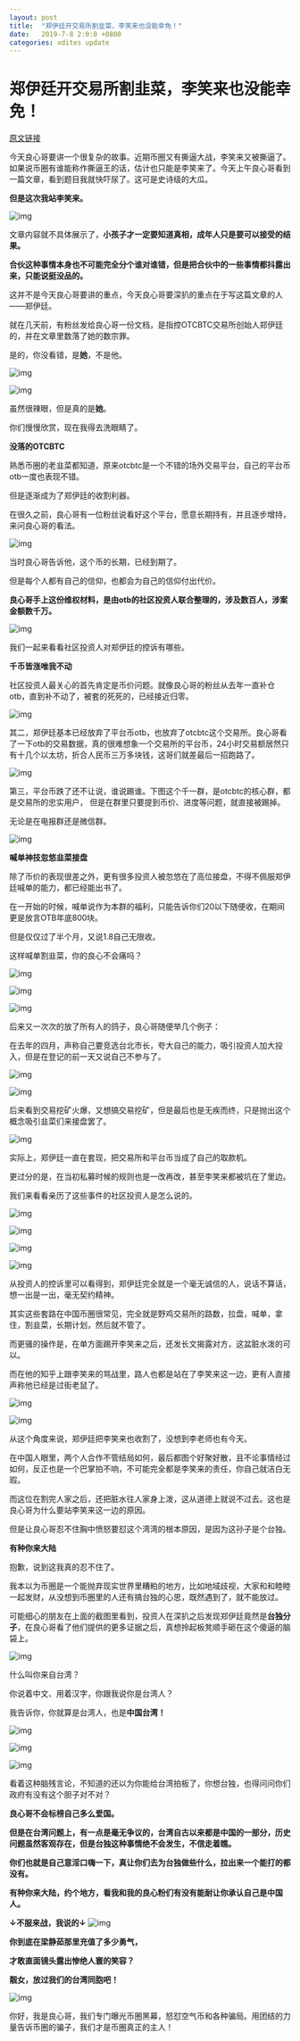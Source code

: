 ```yaml
---
layout: post
title:  "郑伊廷开交易所割韭菜，李笑来也没能幸免！"
date:   2019-7-8 2:0:0 +0800
categories: xdites update
---
```

# 郑伊廷开交易所割韭菜，李笑来也没能幸免！

[原文链接](https://mp.weixin.qq.com/s/C2SD9BeJzio9YzkGBxpJzQ)

今天良心哥要讲一个很复杂的故事。近期币圈又有撕逼大战，李笑来又被撕逼了。如果说币圈有谁能称作撕逼王的话，估计也只能是李笑来了。今天上午良心哥看到一篇文章，看到题目我就快吓尿了。这可是史诗级的大瓜。

**但是这次我站李笑来。**

![img](https://tva1.sinaimg.cn/large/006tNbRwgy1g9z02bvrtlj30p20brt9l.jpg)

文章内容就不具体展示了，**小孩子才一定要知道真相，成年人只是要可以接受的结果。**

**合伙这种事情本身也不可能完全分个谁对谁错，但是把合伙中的一些事情都抖露出来，只能说挺没品的。**

这并不是今天良心哥要讲的重点，今天良心哥要深扒的重点在于写这篇文章的人——郑伊廷。

就在几天前，有粉丝发给良心哥一份文档，是指控OTCBTC交易所创始人郑伊廷的，并在文章里数落了她的数宗罪。

是的，你没看错，是**她**，不是他。

![img](https://tva1.sinaimg.cn/large/006tNbRwgy1g9z02coa0ij30hs0dcgma.jpg)

![img](https://tva1.sinaimg.cn/large/006tNbRwgy1g9z02fz63ij30hn0sgjtd.jpg)

虽然很辣眼，但是真的是**她**。

你们慢慢欣赏，现在我得去洗眼睛了。


**没落的OTCBTC**

熟悉币圈的老韭菜都知道，原来otcbtc是一个不错的场外交易平台，自己的平台币otb一度也表现不错。

但是逐渐成为了郑伊廷的收割利器。

在很久之前，良心哥有一位粉丝说看好这个平台，愿意长期持有，并且逐步增持，来问良心哥的看法。

![img](https://tva1.sinaimg.cn/large/006tNbRwgy1g9z02gw6lcj30fq0de74v.jpg)

当时良心哥告诉他，这个币的长期，已经到期了。

但是每个人都有自己的信仰，也都会为自己的信仰付出代价。

**良心哥手上这份维权材料，是由otb的社区投资人联合整理的，涉及数百人，涉案金额数千万。**

![img](https://tva1.sinaimg.cn/large/006tNbRwgy1g9z02ix39uj30lx0akaba.jpg)

我们一起来看看社区投资人对郑伊廷的控诉有哪些。


**千币皆涨唯我不动**

社区投资人最关心的首先肯定是币价问题。就像良心哥的粉丝从去年一直补仓otb，直到补不动了，被套的死死的，已经接近归零。

![img](https://tva1.sinaimg.cn/large/006tNbRwgy1g9z02k47fkj30j80akdgc.jpg)

其二，郑伊廷基本已经放弃了平台币otb，也放弃了otcbtc这个交易所。良心哥看了一下otb的交易数据，真的很难想象一个交易所的平台币，24小时交易额居然只有十几个以太坊，折合人民币三万多块钱，这哥们就差最后一招跑路了。

![img](https://tva1.sinaimg.cn/large/006tNbRwgy1g9z02kq48ij30j406nmx5.jpg)

第三，平台币跌了还不让说，谁说踢谁。下图这个千一群，是otcbtc的核心群，都是交易所的忠实用户， 但是在群里只要提到币价、进度等问题，就直接被踢掉。

无论是在电报群还是微信群。

![img](https://tva1.sinaimg.cn/large/006tNbRwgy1g9z02mrvs5j30g00sgaba.jpg)


**喊单神技忽悠韭菜接盘**

除了币价的表现很差之外，更有很多投资人被忽悠在了高位接盘，不得不佩服郑伊廷喊单的能力，都已经能出书了。

在一开始的时候，喊单说作为本群的福利，只能告诉你们20以下随便收，在期间更是放言OTB年底800块。

但是仅仅过了半个月，又说1.8自己无限收。

这样喊单割韭菜，你的良心不会痛吗？

![img](https://tva1.sinaimg.cn/large/006tNbRwgy1g9z02p1792j30h41160ug.jpg)

![img](https://tva1.sinaimg.cn/large/006tNbRwgy1g9z02qrkooj30j80l03yz.jpg)

![img](https://tva1.sinaimg.cn/large/006tNbRwgy1g9z02t490lj30gc0s7my6.jpg)

后来又一次次的放了所有人的鸽子，良心哥随便举几个例子：

在去年的四月，声称自己要竞选台北市长，夸大自己的能力，吸引投资人加大投入，但是在登记的前一天又说自己不参与了。

![img](https://tva1.sinaimg.cn/large/006tNbRwgy1g9z02vwmlrj30hh0ikwf7.jpg)

![img](https://tva1.sinaimg.cn/large/006tNbRwgy1g9z033mk2ej30j80s7q76.jpg)

后来看到交易挖矿火爆，又想搞交易挖矿，但是最后也是无疾而终，只是抛出这个概念吸引韭菜们来接盘罢了。

![img](https://tva1.sinaimg.cn/large/006tNbRwgy1g9z038467jj30jz0hnwfi.jpg)

实际上，郑伊廷一直在套现，把交易所和平台币当成了自己的取款机。

更过分的是，在当初私募时候的规则也是一改再改，甚至李笑来都被坑在了里边。

我们来看看亲历了这些事件的社区投资人是怎么说的。

![img](https://tva1.sinaimg.cn/large/006tNbRwgy1g9z03ah1ajj30lb0jkdip.jpg)

![img](https://tva1.sinaimg.cn/large/006tNbRwgy1g9z03c88p9j30jq0btta9.jpg)

![img](https://tva1.sinaimg.cn/large/006tNbRwgy1g9z03dnir1j30kw0fotan.jpg)

![img](https://tva1.sinaimg.cn/large/006tNbRwgy1g9z03ep6ezj30lg0d6q4b.jpg)

从投资人的控诉里可以看得到，郑伊廷完全就是一个毫无诚信的人，说话不算话，想一出是一出，毫无契约精神。

其实这些套路在中国币圈很常见，完全就是野鸡交易所的路数，拉盘，喊单，拿住，割韭菜，长期计划，然后就不管了。

而更骚的操作是，在单方面踢开李笑来之后，还发长文揭露对方，这盆脏水泼的可以。

而在他的知乎上跟李笑来的骂战里，路人也都是站在了李笑来这一边，更有人直接声称他已经是过街老鼠了。

![img](https://tva1.sinaimg.cn/large/006tNbRwgy1g9z03gjckhj30ey0g60ts.jpg)

![img](https://tva1.sinaimg.cn/large/006tNbRwgy1g9z03iukb1j30h20mfmyr.jpg)

从这个角度来说，郑伊廷把李笑来也收割了，没想到李老师也有今天。

在中国人眼里，两个人合作不管结局如何，最后都图个好聚好散，且不论事情经过如何，反正也是一个巴掌拍不响，不可能完全都是李笑来的责任，你自己就洁白无瑕。

而这位在割完人家之后，还把脏水往人家身上泼，这从道德上就说不过去。这也是良心哥为什么要站李笑来这一边的原因。

但是让良心哥忍不住胸中愤怒要怼这个湾湾的根本原因，是因为这孙子是个台独。



**有种你来大陆**

抱歉，说到这我真的忍不住了。

我本以为币圈是一个能抛弃现实世界里糟粕的地方，比如地域歧视，大家和和睦睦一起发财，从没想到币圈里的人还有搞台独的心思，既然遇到了，就不能放过。

可能细心的朋友在上面的截图里看到，投资人在深扒之后发现郑伊廷竟然是**台独分子**，在良心哥看了他们提供的更多证据之后，真想拎起板凳顺手砸在这个傻逼的脑袋上。

![img](https://tva1.sinaimg.cn/large/006tNbRwgy1g9z03qcgj7j30bj08x0t9.jpg)

什么叫你来自台湾？

你说着中文、用着汉字，你跟我说你是台湾人？

我告诉你，你就算是台湾人，也是**中国台湾！**

![img](https://tva1.sinaimg.cn/large/006tNbRwgy1g9z03rshb7j30bh0bumxm.jpg)

![img](https://tva1.sinaimg.cn/large/006tNbRwgy1g9z03sprllj30b80awaaq.jpg)

![img](https://tva1.sinaimg.cn/large/006tNbRwgy1g9z03t56akj30b209bq38.jpg)

看着这种脑残言论，不知道的还以为你能给台湾拍板了，你想台独，也得问问你们政府有没有这个胆子对不对？

**良心哥不会标榜自己多么爱国。**

**但是在台湾问题上，有一点是毫无争议的，台湾自古以来都是中国的一部分，历史问题虽然客观存在，但是台独这种事情绝不会发生，不信走着瞧。**

**你们也就是自己意淫口嗨一下，真让你们去为台独做些什么，拉出来一个能打的都没有。**

**有种你来大陆，约个地方，看我和我的良心粉们有没有能耐让你承认自己是中国人。**

**↓不服来战，我说的↓**
![img](https://tva1.sinaimg.cn/large/006tNbRwgy1g9z03tlvk9j30m80ei753.jpg)

**你到底在梁静茹那里充值了多少勇气，**

**才敢直面镜头露出惨绝人寰的笑容？**

**靓女，放过我们的台湾同胞吧！**

![img](https://tva1.sinaimg.cn/large/006tNbRwgy1g9z03wfd51g30g1028ad7.gif)

你好，我是良心哥，我们专门曝光币圈黑幕，怒怼空气币和各种骗局。用团结的力量告诉币圈的骗子，我们才是币圈真正的主人！

